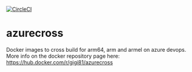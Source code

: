 [![CircleCI](https://circleci.com/gh/gigi81/azurecross.svg?style=svg)](https://circleci.com/gh/gigi81/azurecross)

# azurecross

Docker images to cross build for arm64, arm and armel on azure devops. More info on the docker repository page here: https://hub.docker.com/r/gigi81/azurecross
